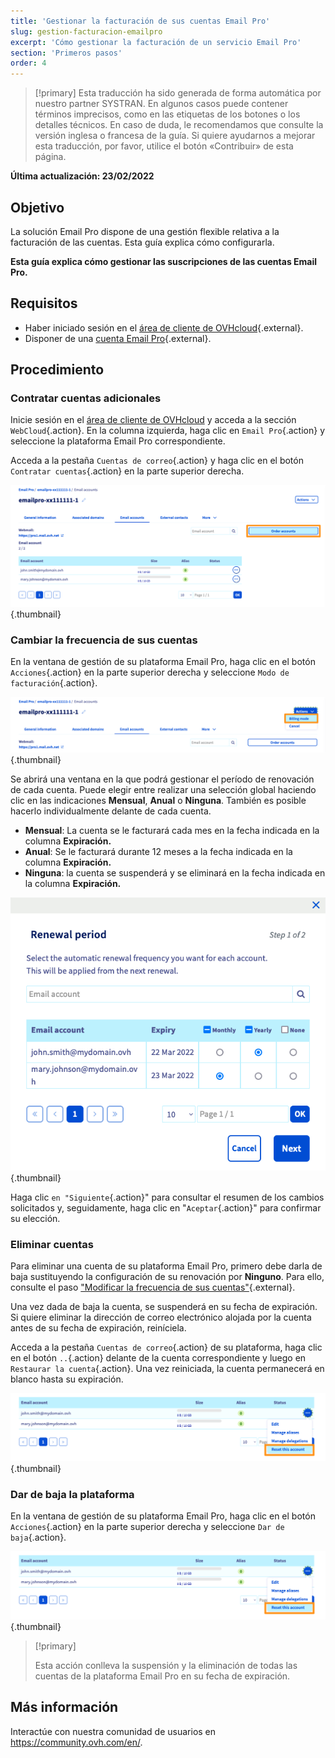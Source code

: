 ```yaml
---
title: 'Gestionar la facturación de sus cuentas Email Pro'
slug: gestion-facturacion-emailpro
excerpt: 'Cómo gestionar la facturación de un servicio Email Pro'
section: 'Primeros pasos'
order: 4
---
```


> [!primary]
> Esta traducción ha sido generada de forma automática por nuestro partner SYSTRAN. En algunos casos puede contener términos imprecisos, como en las etiquetas de los botones o los detalles técnicos. En caso de duda, le recomendamos que consulte la versión inglesa o francesa de la guía. Si quiere ayudarnos a mejorar esta traducción, por favor, utilice el botón «Contribuir» de esta página.
>

**Última actualización: 23/02/2022**

## Objetivo

La solución Email Pro dispone de una gestión flexible relativa a la facturación de las cuentas. Esta guía explica cómo configurarla.

**Esta guía explica cómo gestionar las suscripciones de las cuentas Email Pro.**

## Requisitos

- Haber iniciado sesión en el [área de cliente de OVHcloud](https://www.ovh.com/auth/?action=gotomanager&from=https://www.ovh.es/&ovhSubsidiary=es){.external}.
- Disponer de una [cuenta Email Pro](https://www.ovhcloud.com/es-es/emails/email-pro/){.external}.

## Procedimiento

### Contratar cuentas adicionales

Inicie sesión en el [área de cliente de OVHcloud](https://www.ovh.com/auth/?action=gotomanager&from=https://www.ovh.es/&ovhSubsidiary=es) y acceda a la sección `WebCloud`{.action}. En la columna izquierda, haga clic en `Email Pro`{.action} y seleccione la plataforma Email Pro correspondiente.

Acceda a la pestaña `Cuentas de correo`{.action} y haga clic en el botón `Contratar cuentas`{.action} en la parte superior derecha.

![billing_emailpro](images/billing-emailpro-01.png){.thumbnail}

### Cambiar la frecuencia de sus cuentas <a name="periodicity"></a>

En la ventana de gestión de su plataforma Email Pro, haga clic en el botón `Acciones`{.action} en la parte superior derecha y seleccione `Modo de facturación`{.action}. 

![billing_emailpro](images/billing-emailpro-02.png){.thumbnail}

Se abrirá una ventana en la que podrá gestionar el período de renovación de cada cuenta. Puede elegir entre realizar una selección global haciendo clic en las indicaciones **Mensual**, **Anual** o **Ninguna**. También es posible hacerlo individualmente delante de cada cuenta.

- **Mensual**: La cuenta se le facturará cada mes en la fecha indicada en la columna **Expiración.**
- **Anual**: Se le facturará durante 12 meses a la fecha indicada en la columna **Expiración.**
- **Ninguna**\: la cuenta se suspenderá y se eliminará en la fecha indicada en la columna **Expiración.**

![billing_emailpro](images/billing-emailpro-03.png){.thumbnail}

Haga clic `en "Siguiente`{.action}" para consultar el resumen de los cambios solicitados y, seguidamente, haga clic en "`Aceptar`{.action}" para confirmar su elección.

### Eliminar cuentas

Para eliminar una cuenta de su plataforma Email Pro, primero debe darla de baja sustituyendo la configuración de su renovación por **Ninguno**. Para ello, consulte el paso ["Modificar la frecuencia de sus cuentas"](#periodicity){.external}.

Una vez dada de baja la cuenta, se suspenderá en su fecha de expiración. Si quiere eliminar la dirección de correo electrónico alojada por la cuenta antes de su fecha de expiración, reiníciela.

Acceda a la pestaña `Cuentas de correo`{.action} de su plataforma, haga clic en el botón `..`{.action} delante de la cuenta correspondiente y luego en `Restaurar la cuenta`{.action}. Una vez reiniciada, la cuenta permanecerá en blanco hasta su expiración.

![billing_emailpro](images/billing-emailpro-04.png){.thumbnail}

### Dar de baja la plataforma

En la ventana de gestión de su plataforma Email Pro, haga clic en el botón `Acciones`{.action} en la parte superior derecha y seleccione `Dar de baja`{.action}. 

![billing_emailpro](images/billing-emailpro-04.png){.thumbnail}

> [!primary]
>
> Esta acción conlleva la suspensión y la eliminación de todas las cuentas de la plataforma Email Pro en su fecha de expiración.

## Más información
  
Interactúe con nuestra comunidad de usuarios en <https://community.ovh.com/en/>.